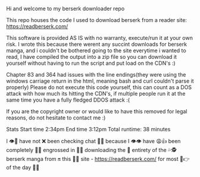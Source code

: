 Hi and welcome to my berserk downloader repo

This repo houses the code I used to download berserk from a reader site: https://readberserk.com/

This software is provided AS IS with no warranty, execute/run it at your own risk.
I wrote this because there werent any succint downloads for berserk manga, and i couldn't be bothered going to the site everytime i wanted to read, I have compiled the output into a zip file so you can download it yourself without having to run the script and put load on the CDN's :)

Chapter 83 and 364 had issues with the line endings(they were using the windows carriage return in the html, meaning bash and curl couldn't parse it properly)
Please do not execute this code yourself, this can count as a DOS attack with how much its hitting the CDN's, if multiple people run it at the same time you have a fully fledged DDOS attack :(

If you are the copyright owner or would like to have this removed for legal reasons, do not hesitate to contact me :)

Stats
Start time 2:34pm
End time 3:12pm
Total runtime: 38 minutes


I 👁🚫 have not ❌ been checking chat 🙇💬 because I 👁👁 have 😩👍 been completely 🙌😍 engrossed in 👏🚪 downloading the 👀 entirety of the 💦🕵 berserk manga from 🔛 this 👀😷 site - https://readberserk.com/ for most 👥👉 of the day 📅😩